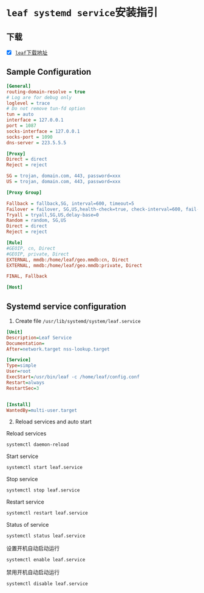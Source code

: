 # `leaf systemd service`安装指引

## 下载

- [x] [`leaf`下载地址](https://github.com/eycorsican/leaf)

## Sample Configuration  
```ini
[General]
routing-domain-resolve = true
# Log are for debug only
loglevel = trace
# Do not remove tun-fd option
tun = auto
interface = 127.0.0.1
port = 1087
socks-interface = 127.0.0.1
socks-port = 1090
dns-server = 223.5.5.5

[Proxy]
Direct = direct
Reject = reject

SG = trojan, domain.com, 443, password=xxx
US = trojan, domain.com, 443, password=xxx

[Proxy Group]

Fallback = fallback,SG, interval=600, timeout=5
Failover = failover, SG,US,health-check=true, check-interval=600, fail-timeout=5, failover=true
Tryall = tryall,SG,US,delay-base=0
Random = random, SG,US
Direct = direct
Reject = reject

[Rule]
#GEOIP, cn, Direct
#GEOIP, private, Direct
EXTERNAL, mmdb:/home/leaf/geo.mmdb:cn, Direct
EXTERNAL, mmdb:/home/leaf/geo.mmdb:private, Direct

FINAL, Fallback

[Host]

```

## Systemd service configuration
1. Create file `/usr/lib/systemd/system/leaf.service` 
```ini
[Unit]
Description=Leaf Service
Documentation=
After=network.target nss-lookup.target

[Service]
Type=simple
User=root
ExecStart=/usr/bin/leaf -c /home/leaf/config.conf
Restart=always
RestartSec=3


[Install]
WantedBy=multi-user.target
```

2. Reload services and auto start 

Reload services
```sh
systemctl daemon-reload
```

Start service
```sh
systemctl start leaf.service
```

Stop service
```sh
systemctl stop leaf.service
```

Restart service
```sh
systemctl restart leaf.service
```

Status of service
```sh
systemctl status leaf.service
```

设置开机自动启动运行
```sh
systemctl enable leaf.service
```

禁用开机自动启动运行
```sh
systemctl disable leaf.service
```